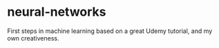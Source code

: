 # neural-networks
First steps in machine learning based on a great Udemy tutorial, and my own creativeness.
